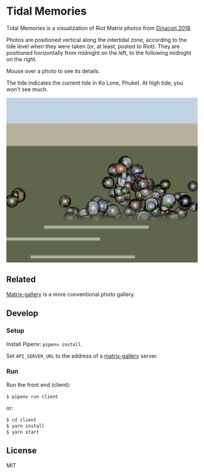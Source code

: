 # Tidal Memories

Tidal Memories is a visualization of Riot Matrix photos from [Dinacon
2018](https://www.dinacon.org).

Photos are positioned vertical along the intertidal zone, according to the tide
level when they were taken (or, at least, posted to Riot). They are positioned
horizontally from midnight on the left, to the following midnight on the right.

Mouse over a photo to see its details.

The tide indicates the current tide in Ko Lone, Phuket. At high tide, you won't
see much.

![](./docs/screenshot.png)

## Related

[Matrix-gallery](https://github.com/osteele/matrix-gallery) is a more
conventional photo gallery.

## Develop

### Setup

Install Pipenv: `pipenv install`.

Set `API_SERVER_URL` to the address of a
[matrix-gallery](https://github.com/osteele/matrix-gallery) server.

### Run

Run the front end (client):

```shell
$ pipenv run client
```

or:

```shell
$ cd client
$ yarn install
$ yarn start
```

## License

MIT

